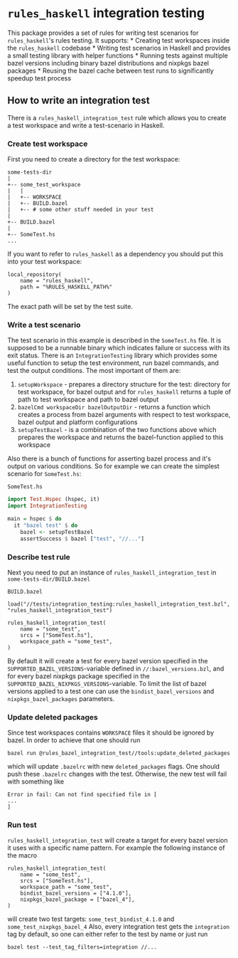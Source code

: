 # `rules_haskell` integration testing

This package provides a set of rules for writing test scenarios for `rules_haskell`'s rules testing. It supports:
    * Creating test workspaces inside the `rules_haskell` codebase
    * Writing test scenarios in Haskell and provides a small testing library with helper functions
    * Running tests against multiple bazel versions including binary bazel distributions and nixpkgs bazel packages
    * Reusing the bazel cache between test runs to significantly speedup test process

## How to write an integration test

There is a `rules_haskell_integration_test` rule which allows you to create a test workspace and
write a test-scenario in Haskell.

### Create test workspace

First you need to create a directory for the test workspace:

```
some-tests-dir
|
+-- some_test_workspace
|   |
|   +-- WORKSPACE
|   +-- BUILD.bazel
|   +-- # some other stuff needed in your test
|
+-- BUILD.bazel
|
+-- SomeTest.hs
...
```
If you want to refer to `rules_haskell` as a dependency you should put this into your test workspace:
```
local_repository(
    name = "rules_haskell",
    path = "%RULES_HASKELL_PATH%"
)
```
The exact path will be set by the test suite.

### Write a test scenario

The test scenario in this example is described in the `SomeTest.hs` file. It is supposed to be a runnable binary which indicates failure or success with its exit status.
There is an `IntegrationTesting` library which provides some useful function to setup the test environment, run bazel commands, and test the output conditions.
The most important of them are:

  1. `setupWorkspace` - prepares a directory structure for the test: directory for test workspace, for bazel output and for `rules_haskell`
                      returns a tuple of path to test workspace and path to bazel output
  2. `bazelCmd workspaceDir bazelOutputDir` - returns a function which creates a process from bazel arguments with respect to test workspace, bazel output and platform configurations
  3. `setupTestBazel` - is a combination of the two functions above which prepares the workspace and returns the bazel-function applied to this workspace

Also there is a bunch of functions for asserting bazel process and it's output on various conditions.
So for example we can create the simplest scenario for `SomeTest.hs`:

`SomeTest.hs`
```haskell
import Test.Hspec (hspec, it)
import IntegrationTesting

main = hspec $ do
  it "bazel test" $ do
    bazel <- setupTestBazel
    assertSuccess $ bazel ["test", "//..."]
```

### Describe test rule

Next you need to put an instance of `rules_haskell_integration_test` in `some-tests-dir/BUILD.bazel`

`BUILD.bazel`
```bzl
load("//tests/integration_testing:rules_haskell_integration_test.bzl", "rules_haskell_integration_test")

rules_haskell_integration_test(
    name = "some_test",
    srcs = ["SomeTest.hs"],
    workspace_path = "some_test",
)
```
By default it will create a test for every bazel version specified in the `SUPPORTED_BAZEL_VERSIONS`-variable defined in `//:bazel_versions.bzl`, and for every bazel nixpkgs package specified in the `SUPPORTED_BAZEL_NIXPKGS_VERSIONS`-variable. To limit the list of bazel versions applied to a test one can use the `bindist_bazel_versions` and `nixpkgs_bazel_packages` parameters.

### Update deleted packages

Since test workspaces contains `WORKSPACE` files it should be ignored by bazel. In order to achieve that one should run
```
bazel run @rules_bazel_integration_test//tools:update_deleted_packages
```
which will update `.bazelrc` with new `deleted_packages` flags. One should push these `.bazelrc` changes with the test. Otherwise, the new test will fail with something like
```
Error in fail: Can not find specified file in [
...
]
```

### Run test

`rules_haskell_integration_test` will create a target for every bazel version it uses with a specific name pattern. For example the following instance of the macro
```
rules_haskell_integration_test(
    name = "some_test",
    srcs = ["SomeTest.hs"],
    workspace_path = "some_test",
    bindist_bazel_versions = ["4.1.0"],
    nixpkgs_bazel_package = ["bazel_4"],
)
```
will create two test targets: `some_test_bindist_4.1.0` and `some_test_nixpkgs_bazel_4`
Also, every integration test gets the `integration` tag by default, so one can either refer to the test by name or just run
```
bazel test --test_tag_filters=integration //...
```
